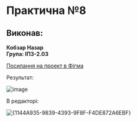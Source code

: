 # Практична №8

## Виконав:  
**Кобзар Назар**  
**Група: ІПЗ-2.03**  

[Посилання на проект в Фігма](https://www.figma.com/design/R2s1Uc2BYfuBwwqYhLDT5E/Untitled?node-id=0-1&t=bHMQOCHv2y1c3nPA-1)

Результат:

![image](https://github.com/user-attachments/assets/4119a5a7-99a0-4a6c-9d38-d52d367ef0a2)


В редакторі:

![{1144A935-9839-4393-9F8F-F4DE872A6EBF}](https://github.com/user-attachments/assets/d2261f74-dfe1-4297-9b40-43b89f15edca)


